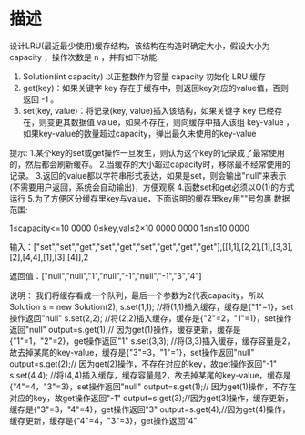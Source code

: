 # 描述

设计LRU(最近最少使用)缓存结构，该结构在构造时确定大小，假设大小为 capacity ，操作次数是 n ，并有如下功能:
1. Solution(int capacity) 以正整数作为容量 capacity 初始化 LRU 缓存
2. get(key)：如果关键字 key 存在于缓存中，则返回key对应的value值，否则返回 -1 。
3. set(key, value)：将记录(key, value)插入该结构，如果关键字 key 已经存在，则变更其数据值 value，如果不存在，则向缓存中插入该组 key-value ，如果key-value的数量超过capacity，弹出最久未使用的key-value

提示:
1.某个key的set或get操作一旦发生，则认为这个key的记录成了最常使用的，然后都会刷新缓存。
2.当缓存的大小超过capacity时，移除最不经常使用的记录。
3.返回的value都以字符串形式表达，如果是set，则会输出"null"来表示(不需要用户返回，系统会自动输出)，方便观察
4.函数set和get必须以O(1)的方式运行
5.为了方便区分缓存里key与value，下面说明的缓存里key用""号包裹
数据范围:

1≤capacity<=10 0000
0≤key,val≤2×10 0000 0000
1≤n≤10 0000
 
输入：["set","set","get","set","get","set","get","get","get"],[[1,1],[2,2],[1],[3,3],[2],[4,4],[1],[3],[4]],2

返回值：["null","null","1","null","-1","null","-1","3","4"]

说明：
我们将缓存看成一个队列，最后一个参数为2代表capacity，所以
Solution s = new Solution(2);
s.set(1,1); //将(1,1)插入缓存，缓存是{"1"=1}，set操作返回"null"
s.set(2,2); //将(2,2)插入缓存，缓存是{"2"=2，"1"=1}，set操作返回"null"
output=s.get(1);// 因为get(1)操作，缓存更新，缓存是{"1"=1，"2"=2}，get操作返回"1"
s.set(3,3); //将(3,3)插入缓存，缓存容量是2，故去掉某尾的key-value，缓存是{"3"=3，"1"=1}，set操作返回"null" 
output=s.get(2);// 因为get(2)操作，不存在对应的key，故get操作返回"-1"
s.set(4,4); //将(4,4)插入缓存，缓存容量是2，故去掉某尾的key-value，缓存是{"4"=4，"3"=3}，set操作返回"null" 
output=s.get(1);// 因为get(1)操作，不存在对应的key，故get操作返回"-1"
output=s.get(3);//因为get(3)操作，缓存更新，缓存是{"3"=3，"4"=4}，get操作返回"3"
output=s.get(4);//因为get(4)操作，缓存更新，缓存是{"4"=4，"3"=3}，get操作返回"4" 